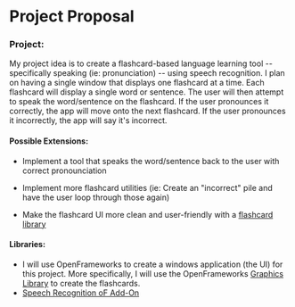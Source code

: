 <h1> Project Proposal </h1>

<h3> Project: </h3>
My project idea is to create a flashcard-based language learning tool -- specifically speaking (ie: pronunciation) -- using speech recognition. I plan on having a single window that displays one flashcard at a time. Each flashcard will display a single word or sentence. The user will then attempt to speak the word/sentence on the flashcard. If the user pronounces it correctly, the app will move onto the next flashcard. If the user pronounces it incorrectly, the app will say it's incorrect.

<h4> Possible Extensions: </h4>

* Implement a tool that speaks the word/sentence back to the user with correct pronounciation

* Implement more flashcard utilities (ie: Create an "incorrect" pile and have the user loop through those again)

* Make the flashcard UI more clean and user-friendly with a [flashcard library](https://github.com/BlackJar72/QFlashCards?fbclid=IwAR3MQUMDM4q78hIF_tv_X3u-XGz-sicOG-TCrtDdpFlzK_jFgzm0bkU0lIg)

<h4> Libraries: </h4>

* I will use OpenFrameworks to create a windows application (the UI) for this project. More specifically, I will use the OpenFrameworks
[Graphics Library](https://openframeworks.cc/documentation/graphics/) to create the flashcards.
* [Speech Recognition oF Add-On](https://github.com/kitschpatrol/ofxASR)
